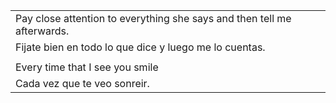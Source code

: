 
| |
|-|
|Pay close attention to everything she says and then tell me afterwards.|     
|Fijate bien en todo lo que dice y luego me lo cuentas.|
| |
|Every time that I see you smile |
|Cada vez que te veo sonreir.|
